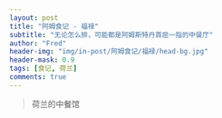 ```yaml
---
layout: post
title: "阿姆食记 - 福禄"
subtitle: "无论怎么排，可能都是阿姆斯特丹首屈一指的中餐厅"
author: "Fred"
header-img: "img/in-post/阿姆食记/福禄/head-bg.jpg"
header-mask: 0.9
tags: [食记, 荷兰]
comments: true
---
```


> 荷兰的中餐馆
